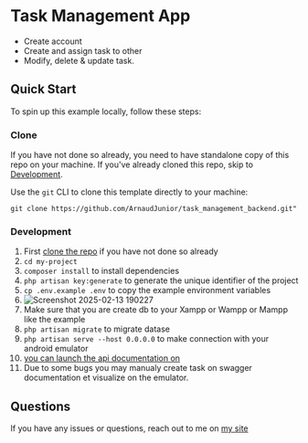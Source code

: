 # Task Management App

- Create account
- Create and assign task to other
- Modify, delete & update task.


## Quick Start

To spin up this example locally, follow these steps:

### Clone

If you have not done so already, you need to have standalone copy of this repo on your machine. If you've already cloned this repo, skip to [Development](#development).


  Use the `git` CLI to clone this template directly to your machine:

    git clone https://github.com/ArnaudJunior/task_management_backend.git"


### Development

1. First [clone the repo](#clone) if you have not done so already
1. `cd my-project`
1. `composer install` to install dependencies 
1. `php artisan key:generate` to generate the unique identifier of the project
1. `cp .env.example .env` to copy the example environment variables
1. ![Screenshot 2025-02-13 190227](https://github.com/user-attachments/assets/7f3104e4-4c6e-4553-85de-b5a374498281)
2. Make sure that you are create db to your Xampp or Wampp or Mampp like the example 
1. `php artisan migrate` to migrate datase
1. `php artisan serve --host 0.0.0.0` to make connection with your android emulator
1. [you can launch the api documentation on](http://localhost:8000/api/documentation#/)
1. Due to some bugs you may manualy create task on swagger documentation et visualize on the emulator.

## Questions

If you have any issues or questions, reach out to me on [my site](https://www.wolle-jr.com/) 
